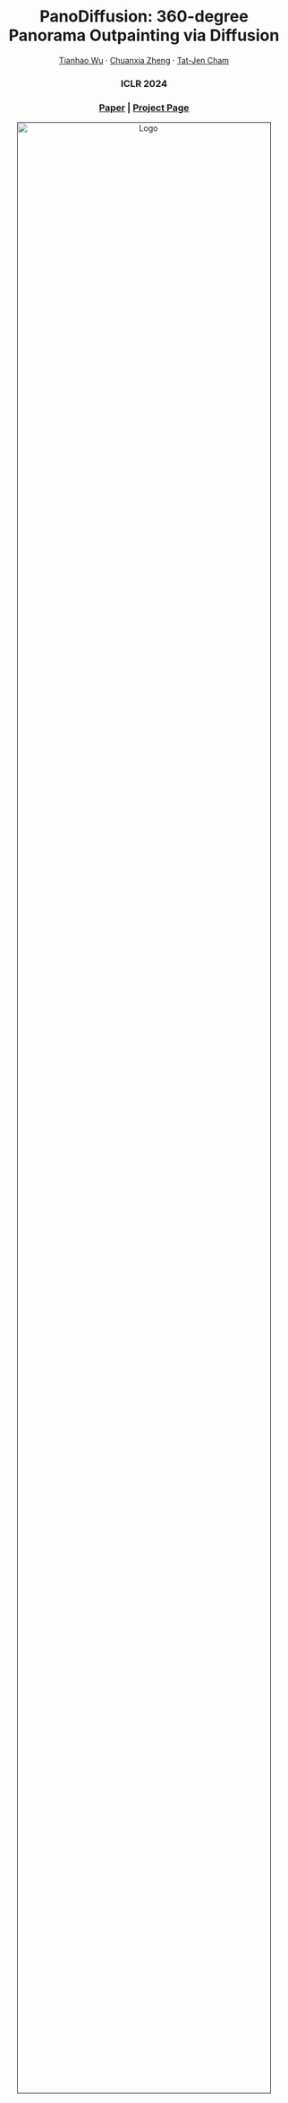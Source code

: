 <p align="center">

  <h1 align="center">PanoDiffusion: 360-degree Panorama Outpainting via Diffusion</h1>
  <p align="center">
    <a href="https://sm0kywu.github.io/CV/CV.html">Tianhao Wu</a>
    ·
    <a href="https://chuanxiaz.com/">Chuanxia Zheng</a>
    ·
    <a href="https://personal.ntu.edu.sg/astjcham/index.html">Tat-Jen Cham</a>

  </p>
  <h3 align="center">ICLR 2024</h3>
  <h3 align="center"><a href="https://arxiv.org/abs/2307.03177">Paper</a> | <a href="https://sm0kywu.github.io/panodiffusion/">Project Page</a></h3>
  <div align="center"></div>
</p>

<p align="center">
  <a href="">
    <img src="./media/teaser.gif" alt="Logo" width="95%">
  </a>
</p>

## Setup

### Installation
This code has been tested using python 3.8.5 with torch 1.7.0 & CUDA 11.0 on a V100.
You need to first download the code and our [pretrained model](https://drive.google.com/file/d/1xSL_Qr7VYQRItxPYLw0C7qdcRUr2bhdq/view?usp=drive_link). It should include checkpoints for RGB/Depth VQ model, LDM and RefineNet model.

```
git clone https://github.com/PanoDiffusion/PanoDiffusion.git
cd PanoDiffusion
conda env create -f environment.yml
```


### Play with PanoDiffusion

We have already prepared some images and masks under 'example' folder. To test the model, you can simply run:
```
python inference.py \
--indir PanoDiffusion/example \
--outdir PanoDiffusion/example/output \
--ckpt PanoDiffusion/pretrain_model/ldm/ldm.ckpt \
--config PanoDiffusion/config/outpainting.yaml \
--refinenet_ckpt PanoDiffusion/pretrain_model/refinenet/refinenet.pth.tar

or 

bash inference.sh
```
The results will be saved in the 'output' folder. Each time you run the code you will get a new outpainting result.

# Citation
If you find our code or paper useful, please cite our work.
```BibTeX
@inproceedings{wu2023panodiffusion,
  title={PanoDiffusion: 360-degree Panorama Outpainting via Diffusion},
  author={Wu, Tianhao and Zheng, Chuanxia and Cham, Tat-Jen},
  booktitle={The Twelfth International Conference on Learning Representations},
  year={2023}
}
```
